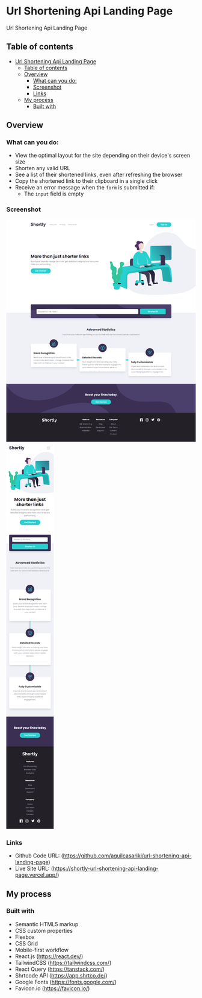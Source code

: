 # Url Shortening Api Landing Page

Url Shortening Api Landing Page

## Table of contents

- [Url Shortening Api Landing Page](#url-shortening-api-landing-page)
  - [Table of contents](#table-of-contents)
  - [Overview](#overview)
    - [What can you do:](#what-can-you-do)
    - [Screenshot](#screenshot)
    - [Links](#links)
  - [My process](#my-process)
    - [Built with](#built-with)

## Overview

### What can you do:

- View the optimal layout for the site depending on their device's screen size
- Shorten any valid URL
- See a list of their shortened links, even after refreshing the browser
- Copy the shortened link to their clipboard in a single click
- Receive an error message when the `form` is submitted if:
  - The `input` field is empty

### Screenshot

![Screenshot](./src/assets/urlShorteningApiLandingPage.png)
![Screenshot](./src/assets/screencapture-url-shortening-api-landing-page-ihzpvuwtd-aguilcasariki-vercel-app-2023-09-12-11_27_44.png)

### Links

- Github Code URL: (https://github.com/aguilcasariki/url-shortening-api-landing-page)
- Live Site URL: (https://shortly-url-shortening-api-landing-page.vercel.app/)

## My process

### Built with

- Semantic HTML5 markup
- CSS custom properties
- Flexbox
- CSS Grid
- Mobile-first workflow
- React.js (https://react.dev/)
- TailwindCSS (https://tailwindcss.com/)
- React Query (https://tanstack.com/)
- Shrtcode API (https://app.shrtco.de/)
- Google Fonts (https://fonts.google.com/)
- Favicon.io (https://favicon.io/)
